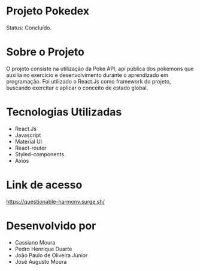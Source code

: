 
# Projeto Pokedex 

Status: Concluído. 

# Sobre o Projeto 

O projeto consiste na utilização da Poke API, api pública dos pokemons que auxilia no exercício e desenvolvimento durante o aprendizado em programação. 
Foi utilizado o React.Js como framework do projeto, buscando exercitar e aplicar o conceito de estado global. 

# Tecnologias Utilizadas

- React.Js
- Javascript 
- Material UI 
- React-router
- Styled-components
- Axios

# Link de acesso
 https://questionable-harmony.surge.sh/

# Desenvolvido por 
- Cassiano Moura 
- Pedro Henrique Duarte
- João Paulo de Oliveira Júnior
- José Augusto Moura
